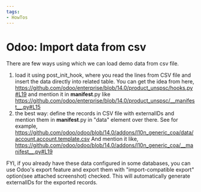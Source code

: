 ```yaml
---
tags:
- HowTos
---
```


# Odoo: Import data from csv

There are few ways using which we can load demo data from csv file.
1) load it using post_init_hook, where you read the lines from CSV file and insert the data directly into related table. You can get the idea from here, https://github.com/odoo/enterprise/blob/14.0/product_unspsc/hooks.py#L19 and mention it in __manifest__.py like https://github.com/odoo/enterprise/blob/14.0/product_unspsc/__manifest__.py#L15
2) the best way: define the records in CSV file with externalIDs and mention them in __manifest__.py in "data" element over there. See for example, https://github.com/odoo/odoo/blob/14.0/addons/l10n_generic_coa/data/account.account.template.csv
And mention it like, https://github.com/odoo/odoo/blob/14.0/addons/l10n_generic_coa/__manifest__.py#L19

FYI, if you already have these data configured in some databases, you can use Odoo's export feature and export them with "import-compatible export" option(see attached screenshot) checked. This will automatically generate externalIDs for the exported records.